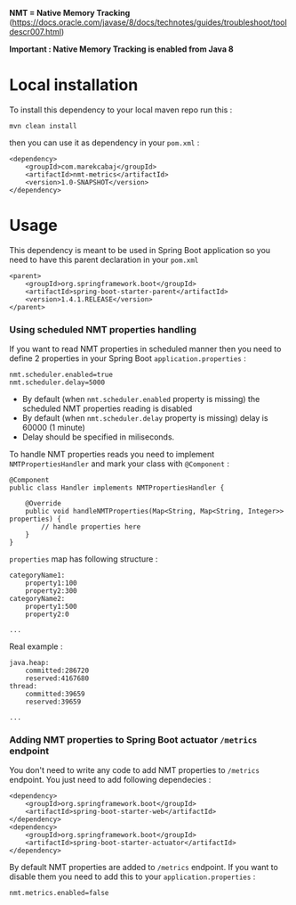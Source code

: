 **NMT = Native Memory Tracking** (https://docs.oracle.com/javase/8/docs/technotes/guides/troubleshoot/tooldescr007.html)

**Important : Native Memory Tracking is enabled from Java 8**

# Local installation

To install this dependency to your local maven repo run this : 

```
mvn clean install
```

then you can use it as dependency in your `pom.xml` : 

```
<dependency>
    <groupId>com.marekcabaj</groupId>
    <artifactId>nmt-metrics</artifactId>
    <version>1.0-SNAPSHOT</version>
</dependency>
```

# Usage

This dependency is meant to be used in Spring Boot application so you need to have this parent declaration in your `pom.xml` 

```
<parent>
    <groupId>org.springframework.boot</groupId>
    <artifactId>spring-boot-starter-parent</artifactId>
    <version>1.4.1.RELEASE</version>
</parent>
```

### Using scheduled NMT properties handling

If you want to read NMT properties in scheduled manner then you need to define 2 properties in your Spring Boot `application.properties` : 

```
nmt.scheduler.enabled=true
nmt.scheduler.delay=5000
```

* By default (when `nmt.scheduler.enabled` property is missing) the scheduled NMT properties reading is disabled
* By default (when `nmt.scheduler.delay` property is missing) delay is 60000 (1 minute) 
* Delay should be specified in miliseconds. 

To handle NMT properties reads you need to implement `NMTPropertiesHandler` and mark your class with `@Component` : 

```
@Component
public class Handler implements NMTPropertiesHandler {

    @Override
    public void handleNMTProperties(Map<String, Map<String, Integer>> properties) {
        // handle properties here
    }
}
```

`properties` map has following structure : 

```
categoryName1:
	property1:100
	property2:300
categoryName2:
	property1:500
	property2:0

...

```

Real example : 

```
java.heap:
	committed:286720
	reserved:4167680
thread:
	committed:39659
	reserved:39659

...

```


### Adding NMT properties to Spring Boot actuator `/metrics` endpoint

You don't need to write any code to add NMT properties to `/metrics` endpoint. You just need to add following dependecies : 

```
<dependency>
    <groupId>org.springframework.boot</groupId>
    <artifactId>spring-boot-starter-web</artifactId>
</dependency>
<dependency>
    <groupId>org.springframework.boot</groupId>
    <artifactId>spring-boot-starter-actuator</artifactId>
</dependency>
```

By default NMT properties are added to `/metrics` endpoint. If you want to disable them you need to add this to your `application.properties` : 

```
nmt.metrics.enabled=false
```
